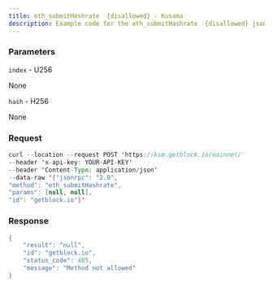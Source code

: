 ```yaml
---
title: eth_submitHashrate  {disallowed} - Kusama
description: Example code for the eth_submitHashrate  {disallowed} json-rpc method. Сomplete guide on how to use eth_submitHashrate  {disallowed} json-rpc in GetBlock.io Web3 documentation.
---
```


### Parameters


`index` - U256

None

`hash` - H256

None

### Request

``` java
curl --location --request POST 'https://ksm.getblock.io/mainnet/' 
--header 'x-api-key: YOUR-API-KEY' 
--header 'Content-Type: application/json' 
--data-raw '{"jsonrpc": "2.0",
"method": "eth_submitHashrate",
"params": [null, null],
"id": "getblock.io"}'
```

###  Response

``` java
{
    "result": "null",
    "id": "getblock.io",
    "status_code": 405,
    "message": "Method not allowed"
}
```


